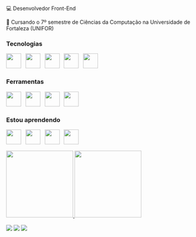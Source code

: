 💻 Desenvolvedor Front-End

📖 Cursando o 7º semestre de Ciências da Computação na Universidade de Fortaleza (UNIFOR)


### Tecnologias

<img src="https://cdn.jsdelivr.net/gh/devicons/devicon/icons/html5/html5-original.svg" width="40" heigth="40"/> &nbsp; <img src="https://cdn.jsdelivr.net/gh/devicons/devicon/icons/css3/css3-original.svg" width="40" heigth="40"/> &nbsp; <img src="https://cdn.jsdelivr.net/gh/devicons/devicon/icons/javascript/javascript-original.svg" width="40" heigth="40"/> &nbsp; <img src="https://cdn.jsdelivr.net/gh/devicons/devicon/icons/python/python-original.svg" width="40" heigth="40"/> &nbsp; <img src="https://cdn.jsdelivr.net/gh/devicons/devicon/icons/java/java-original.svg" width="40" heigth="40"/> 

### Ferramentas 

<img src="https://cdn.jsdelivr.net/gh/devicons/devicon/icons/vscode/vscode-original.svg" width="40" heigth="40"/> &nbsp; <img src="https://cdn.jsdelivr.net/gh/devicons/devicon/icons/atom/atom-original.svg" width="40" heigth="40"/> &nbsp; <img src="https://upload.wikimedia.org/wikipedia/commons/1/1d/PyCharm_Icon.svg" width="40" heigth="40"/> &nbsp; <img src="https://upload.wikimedia.org/wikipedia/commons/9/9c/IntelliJ_IDEA_Icon.svg" width="40" heigth="40"/>



### Estou aprendendo

<img src="https://cdn.jsdelivr.net/gh/devicons/devicon/icons/react/react-original.svg" width="40" heigth="40"/> &nbsp; <img src="https://cdn.jsdelivr.net/gh/devicons/devicon/icons/angularjs/angularjs-original.svg" width="40" heigth="40"/> &nbsp; <img src="https://cdn.jsdelivr.net/gh/devicons/devicon/icons/jquery/jquery-original.svg" width="40" heigth="40"/> &nbsp; <img src="https://cdn.jsdelivr.net/gh/devicons/devicon/icons/bootstrap/bootstrap-original.svg" width="40" heigth="40"/>

<div>
<a href="https://github.com/VictorTmelo">
<img height="180em" src="https://github-readme-stats.vercel.app/api/top-langs/?username=VictorTmelo&layout=compact&langs_count=8&theme=default"/>
<img height="180em" src="https://github-readme-stats.vercel.app/api?username=VictorTmelo&show_icons=true&theme=default&include_all_commits=true&count_private=true"/>
</div>
  
<br>
  
<div>
<a href = "mailto:victor.tmeloo@gmail.com"><img src="https://img.shields.io/badge/Gmail-D14836?style=for-the-badge&logo=gmail&logoColor=white" target="_blank"></a>
<a href="https://www.linkedin.com/in/victor-torres-de-melo/" target="_blank"><img src="https://img.shields.io/badge/-LinkedIn-%230077B5?style=for-the-badge&logo=linkedin&logoColor=white" target="_blank"></a> 
<a href="https://instagram.com/VictorTmelo_" target="_blank"><img src="https://img.shields.io/badge/-Instagram-%23E4405F?style=for-the-badge&logo=instagram&logoColor=white" target="_blank"></a>
</div>

<!--
**VictorTmelo/VictorTmelo** is a ✨ _special_ ✨ repository because its `README.md` (this file) appears on your GitHub profile.

Here are some ideas to get you started:

- 🔭 I’m currently working on ...
- 🌱 I’m currently learning ...
- 👯 I’m looking to collaborate on ...
- 🤔 I’m looking for help with ...
- 💬 Ask me about ...
- 📫 How to reach me: ...
- 😄 Pronouns: ...
- ⚡ Fun fact: ...
-->

